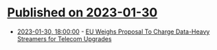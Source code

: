 # [Published on 2023-01-30](index.md)

* [2023-01-30, 18:00:00](https://tech.slashdot.org/story/23/01/30/1722214/eu-weighs-proposal-to-charge-data-heavy-streamers-for-telecom-upgrades?utm_source=rss1.0mainlinkanon&utm_medium=feed) - [EU Weighs Proposal To Charge Data-Heavy Streamers for Telecom Upgrades](https://tech.slashdot.org/story/23/01/30/1722214/eu-weighs-proposal-to-charge-data-heavy-streamers-for-telecom-upgrades?utm_source=rss1.0mainlinkanon&utm_medium=feed)
